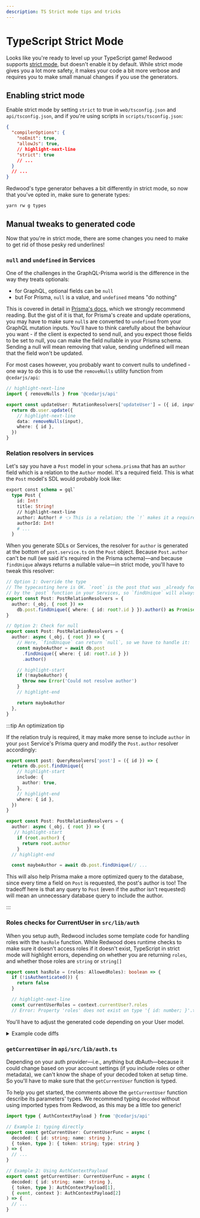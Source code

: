 ```yaml
---
description: TS Strict mode tips and tricks
---
```


# TypeScript Strict Mode

Looks like you're ready to level up your TypeScript game!
Redwood supports [strict mode](https://www.typescriptlang.org/docs/handbook/2/basic-types.html#strictness), but doesn't enable it by default.
While strict mode gives you a lot more safety, it makes your code a bit more verbose and requires you to make small manual changes if you use the generators.

## Enabling strict mode

Enable strict mode by setting `strict` to true in `web/tsconfig.json` and `api/tsconfig.json`, and if you're using scripts in `scripts/tsconfig.json`:

```json title="web/tsconfig.json, api/tsconfig.json, scripts/tsconfig.json"
{
  "compilerOptions": {
    "noEmit": true,
    "allowJs": true,
    // highlight-next-line
    "strict": true
    // ...
  }
  // ...
}
```

Redwood's type generator behaves a bit differently in strict mode, so now that you've opted in, make sure to generate types:

```
yarn rw g types
```

## Manual tweaks to generated code

Now that you're in strict mode, there are some changes you need to make to get rid of those pesky red underlines!

### `null` and `undefined` in Services

One of the challenges in the GraphQL-Prisma world is the difference in the way they treats optionals:

- for GraphQL, optional fields can be `null`
- but For Prisma, `null` is a value, and `undefined` means "do nothing"

This is covered in detail in [Prisma's docs](https://www.prisma.io/docs/concepts/components/prisma-client/null-and-undefined), which we strongly recommend reading.
But the gist of it is that, for Prisma's create and update operations, you may have to make sure `null`s are converted to `undefined` from your GraphQL mutation inputs. You'll have to think carefully about the behaviour you want - if the client is expected to send null, and you expect those fields to be set to null, you can make the field nullable in your Prisma schema. Sending a null will mean removing that value, sending undefined will mean that the field won't be updated.

For most cases however, you probably want to convert nulls to undefined - one way to do this is to use the `removeNulls` utility function from `@cedarjs/api`:

```ts title="api/src/services/users.ts"
// highlight-next-line
import { removeNulls } from '@cedarjs/api'

export const updateUser: MutationResolvers['updateUser'] = ({ id, input }) => {
  return db.user.update({
    // highlight-next-line
    data: removeNulls(input),
    where: { id },
  })
}
```

### Relation resolvers in services

Let's say you have a `Post` model in your `schema.prisma` that has an `author` field which is a relation to the `Author` model. It's a required field.
This is what the `Post` model's SDL would probably look like:

```graphql post.sdl.ts
export const schema = gql`
  type Post {
    id: Int!
    title: String!
    // highlight-next-line
    author: Author! # 👈 This is a relation; the `!` makes it a required field
    authorId: Int!
    # ...
  }
```

When you generate SDLs or Services, the resolver for `author` is generated at the bottom of `post.service.ts` on the `Post` object.
Because `Post.author` can't be null (we said it's required in the Prisma schema)—and because `findUnique` always returns a nullable value—in strict mode, you'll have to tweak this resolver:

```ts Post.service.ts
// Option 1: Override the type
// The typecasting here is OK. `root` is the post that was _already found_
// by the `post` function in your Services, so `findUnique` will always find it!
export const Post: PostRelationResolvers = {
  author: (_obj, { root }) =>
    db.post.findUnique({ where: { id: root?.id } }).author() as Promise<Author>, // 👈
}

// Option 2: Check for null
export const Post: PostRelationResolvers = {
  author: async (_obj, { root }) => {
    // Here, `findUnique` can return `null`, so we have to handle it:
    const maybeAuthor = await db.post
      .findUnique({ where: { id: root?.id } })
      .author()

    // highlight-start
    if (!maybeAuthor) {
      throw new Error('Could not resolve author')
    }
    // highlight-end

    return maybeAuthor
  },
}
```

:::tip An optimization tip

If the relation truly is required, it may make more sense to include `author` in your `post` Service's Prisma query and modify the `Post.author` resolver accordingly:

```ts
export const post: QueryResolvers['post'] = ({ id }) => {
  return db.post.findUnique({
    // highlight-start
    include: {
      author: true,
    },
    // highlight-end
    where: { id },
  })
}

export const Post: PostRelationResolvers = {
  author: async (_obj, { root }) => {
   // highlight-start
    if (root.author) {
      return root.author
    }
  // highlight-end

  const maybeAuthor = await db.post.findUnique(// ...
```

This will also help Prisma make a more optimized query to the database, since every time a field on `Post` is requested, the post's author is too! The tradeoff here is that any query to `Post` (even if the author isn't requested) will mean an unnecessary database query to include the author.

:::

### Roles checks for CurrentUser in `src/lib/auth`

When you setup auth, Redwood includes some template code for handling roles with the `hasRole` function.
While Redwood does runtime checks to make sure it doesn't access roles if it doesn't exist, TypeScript in strict mode will highlight errors, depending on whether you are returning `roles`, and whether those roles are `string` or `string[]`

```typescript
export const hasRole = (roles: AllowedRoles): boolean => {
  if (!isAuthenticated()) {
    return false
  }

  // highlight-next-line
  const currentUserRoles = context.currentUser?.roles
  // Error: Property 'roles' does not exist on type '{ id: number; }'.ts(2339)
```

You'll have to adjust the generated code depending on your User model.

<details>
<summary>Example code diffs</summary>

#### A. If your project does not use roles

If your `getCurrentUser` doesn't return `roles`, and you don't use this functionality, you can safely remove the `hasRole` function.

#### B. Roles on current user is a string

Alternatively, if you define the roles as a string, you can remove the code that does checks against Arrays

```diff title="api/src/lib/auth.ts"
export const hasRole = (roles: AllowedRoles): boolean => {
  if (!isAuthenticated()) {
    return false
  }

  const currentUserRoles = context.currentUser?.roles

  if (typeof roles === 'string') {
-    if (typeof currentUserRoles === 'string') {
      return currentUserRoles === roles
-    }
  }

  if (Array.isArray(roles)) {
-    if (Array.isArray(currentUserRoles)) {
-      return currentUserRoles?.some((allowedRole) =>
-        roles.includes(allowedRole)
-      )
-    } else if (typeof currentUserRoles === 'string') {
      // roles to check is an array, currentUser.roles is a string
      return roles.some((allowedRole) => currentUserRoles === allowedRole)
-    }
  }

  // roles not found
  return false
}
```

#### C. Roles on current user is an Array of strings

If in your User model, roles are an array of strings, and can never be just a string, you can safely remove most of the code

```diff title="api/src/lib/auth.ts"
export const hasRole = (roles: AllowedRoles): boolean => {
  if (!isAuthenticated()) {
    return false
  }

 const currentUserRoles = context.currentUser?.roles

  if (typeof roles === 'string') {
-    if (typeof currentUserRoles === 'string') {
-      return currentUserRoles === roles
-    } else if (Array.isArray(currentUserRoles)) {
      // roles to check is a string, currentUser.roles is an array
      return currentUserRoles?.some((allowedRole) => roles === allowedRole)
-    }
  }

  if (Array.isArray(roles)) {
-    if (Array.isArray(currentUserRoles)) {
      return currentUserRoles?.some((allowedRole) =>
        roles.includes(allowedRole)
      )
-    } else if (typeof currentUserRoles === 'string') {
-      return roles.some(
-        (allowedRole) => currentUserRoles === allowedRole
-      )
    }
  }

  // roles not found
  return false
}
```

</details>

### `getCurrentUser` in `api/src/lib/auth.ts`

Depending on your auth provider—i.e., anything but dbAuth—because it could change based on your account settings (if you include roles or other metadata), we can't know the shape of your decoded token at setup time.
So you'll have to make sure that the `getCurrentUser` function is typed.

To help you get started, the comments above the `getCurrentUser` function describe its parameters' types. We recommend typing `decoded` without using imported types from Redwood, as this may be a little too generic!

```ts title='api/src/lib/auth.ts'
import type { AuthContextPayload } from '@cedarjs/api'

// Example 1: typing directly
export const getCurrentUser: CurrentUserFunc = async (
  decoded: { id: string; name: string },
  { token, type }: { token: string; type: string }
) => {
  // ...
}

// Example 2: Using AuthContextPayload
export const getCurrentUser: CurrentUserFunc = async (
  decoded: { id: string; name: string },
  { token, type }: AuthContextPayload[1],
  { event, context }: AuthContextPayload[2]
) => {
  // ...
}
```
